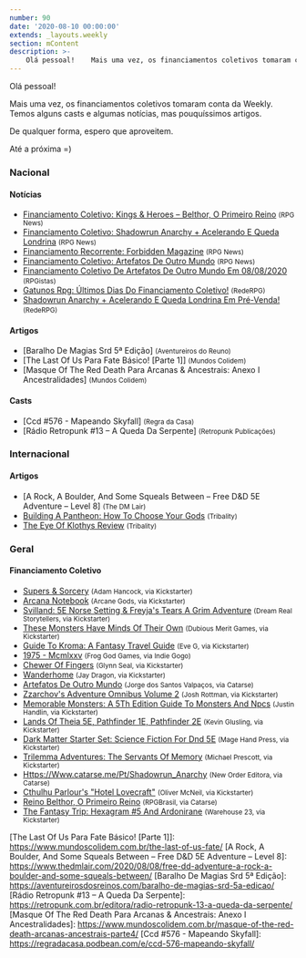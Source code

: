 ```yaml
---
number: 90
date: '2020-08-10 00:00:00'
extends: _layouts.weekly
section: mContent
description: >-
    Olá pessoal!    Mais uma vez, os financiamentos coletivos tomaram conta da Weekly. Temos alguns casts e algumas notícias, mas pouquíssimos artigos.    De qualquer forma, espero que aproveitem.    Até a próxima =)
---
```


Olá pessoal!

Mais uma vez, os financiamentos coletivos tomaram conta da Weekly. Temos alguns casts e algumas notícias, mas pouquíssimos artigos.

De qualquer forma, espero que aproveitem.

Até a próxima =)

### Nacional

#### Notícias

- [Financiamento Coletivo: Kings &amp; Heroes – Belthor, O Primeiro Reino] <small>(RPG News)</small>
- [Financiamento Coletivo: Shadowrun Anarchy + Acelerando E Queda Londrina] <small>(RPG News)</small>
- [Financiamento Recorrente: Forbidden Magazine] <small>(RPG News)</small>
- [Financiamento Coletivo: Artefatos De Outro Mundo] <small>(RPG News)</small>
- [Financiamento Coletivo De Artefatos De Outro Mundo Em 08/08/2020] <small>(RPGistas)</small>
- [Gatunos Rpg: Últimos Dias Do Financiamento Coletivo!] <small>(RedeRPG)</small>
- [Shadowrun Anarchy + Acelerando E Queda Londrina Em Pré-Venda!] <small>(RedeRPG)</small>

#### Artigos

- [Baralho De Magias Srd 5ª Edição] <small>(Aventureiros do Reuno)</small>
- [The Last Of Us Para Fate Básico! [Parte 1]] <small>(Mundos Colidem)</small>
- [Masque Of The Red Death Para Arcanas &amp; Ancestrais: Anexo I Ancestralidades] <small>(Mundos Colidem)</small>

#### Casts

- [Ccd #576 - Mapeando Skyfall] <small>(Regra da Casa)</small>
- [Rádio Retropunk #13 – A Queda Da Serpente] <small>(Retropunk Publicações)</small>

### Internacional

#### Artigos

- [A Rock, A Boulder, And Some Squeals Between – Free D&amp;D 5E Adventure – Level 8] <small>(The DM Lair)</small>
- [Building A Pantheon: How To Choose Your Gods] <small>(Tribality)</small>
- [The Eye Of Klothys Review] <small>(Tribality)</small>

### Geral

#### Financiamento Coletivo

- [Supers &amp; Sorcery] <small>(Adam Hancock, via Kickstarter)</small>
- [Arcana Notebook] <small>(Arcane Gods, via Kickstarter)</small>
- [Svilland: 5E Norse Setting &amp; Freyja&#039;s Tears A Grim Adventure] <small>(Dream Real Storytellers, via Kickstarter)</small>
- [These Monsters Have Minds Of Their Own] <small>(Dubious Merit Games, via Kickstarter)</small>
- [Guide To Kroma: A Fantasy Travel Guide] <small>(Eve G, via Kickstarter)</small>
- [1975 - Mcmlxxv] <small>(Frog God Games, via Indie Gogo)</small>
- [Chewer Of Fingers] <small>(Glynn Seal, via Kickstarter)</small>
- [Wanderhome] <small>(Jay Dragon, via Kickstarter)</small>
- [Artefatos De Outro Mundo] <small>(Jorge dos Santos Valpaços, via Catarse)</small>
- [Zzarchov&#039;s Adventure Omnibus Volume 2] <small>(Josh Rottman, via Kickstarter)</small>
- [Memorable Monsters: A 5Th Edition Guide To Monsters And Npcs] <small>(Justin Handlin, via Kickstarter)</small>
- [Lands Of Theia 5E, Pathfinder 1E, Pathfinder 2E] <small>(Kevin Glusling, via Kickstarter)</small>
- [Dark Matter Starter Set: Science Fiction For Dnd 5E] <small>(Mage Hand Press, via Kickstarter)</small>
- [Trilemma Adventures: The Servants Of Memory] <small>(Michael Prescott, via Kickstarter)</small>
- [Https://Www.catarse.me/Pt/Shadowrun_Anarchy] <small>(New Order Editora, via Catarse)</small>
- [Cthulhu Parlour&#039;s &quot;Hotel Lovecraft&quot;] <small>(Oliver McNeil, via Kickstarter)</small>
- [Reino Belthor, O Primeiro Reino] <small>(RPGBrasil, via Catarse)</small>
- [The Fantasy Trip: Hexagram #5 And Ardonirane] <small>(Warehouse 23, via Kickstarter)</small>


[Arcana Notebook]: https://www.kickstarter.com/projects/arcanegoods/arcana-notebook
[Zzarchov&#039;s Adventure Omnibus Volume 2]: https://www.kickstarter.com/projects/1594988817/zzarchovs-adventure-omnibus-volume-2
[1975 - Mcmlxxv]: https://www.indiegogo.com/projects/1975-mcmlxxv#/
[Chewer Of Fingers]: https://www.kickstarter.com/projects/monkeyblooddesign/chewer-of-fingers
[The Fantasy Trip: Hexagram #5 And Ardonirane]: https://www.kickstarter.com/projects/warehouse23/the-fantasy-trip-hexagram-5-and-ardonirane
[These Monsters Have Minds Of Their Own]: https://www.kickstarter.com/projects/zombiecircusgoats/these-monsters-have-minds-of-their-own
[Memorable Monsters: A 5Th Edition Guide To Monsters And Npcs]: https://www.kickstarter.com/projects/critacademy/memorable-monsters-a-5th-edition-guide-to-monsters-and-npcs
[Trilemma Adventures: The Servants Of Memory]: https://www.kickstarter.com/projects/trilemma/trilemma-adventures-the-servants-of-memory
[Guide To Kroma: A Fantasy Travel Guide]: https://www.kickstarter.com/projects/evegwood/guide-to-kroma
[Lands Of Theia 5E, Pathfinder 1E, Pathfinder 2E]: https://www.kickstarter.com/projects/1355268003/lands-of-theia
[Dark Matter Starter Set: Science Fiction For Dnd 5E]: https://www.kickstarter.com/projects/magehandpress/dark-matter-starter-set-science-fiction-for-dnd-5e
[Supers &amp; Sorcery]: https://www.kickstarter.com/projects/1536638253/supers-and-sorcery
[Svilland: 5E Norse Setting &amp; Freyja&#039;s Tears A Grim Adventure]: https://www.kickstarter.com/projects/corpusmalicious/svilland-5e-norse-setting-and-freyjas-tears-a-grim-adventure
[Cthulhu Parlour&#039;s &quot;Hotel Lovecraft&quot;]: https://www.kickstarter.com/projects/legendphotography/the-storymasters-tales-hotel-lovecraft
[Wanderhome]: https://www.kickstarter.com/projects/jdragsky/wanderhome
[Financiamento Coletivo: Kings &amp; Heroes – Belthor, O Primeiro Reino]: https://newsrpg.wordpress.com/2020/08/06/financiamento-coletivo-reino-belthor-o-primeiro-reino/
[Reino Belthor, O Primeiro Reino]: https://www.catarse.me/pt/reinobelthor
[Financiamento Coletivo: Shadowrun Anarchy + Acelerando E Queda Londrina]: https://newsrpg.wordpress.com/2020/08/07/financiamento-coletivo-shadowrun-anarchy-acelerando-e-queda-londrina/
[Https://Www.catarse.me/Pt/Shadowrun_Anarchy]: https://www.catarse.me/pt/shadowrun_anarchy
[Gatunos Rpg: Últimos Dias Do Financiamento Coletivo!]: https://www.rederpg.com.br/2020/08/07/gatunos-rpg-ultimos-dias-do-financiamento-coletivo/
[Financiamento Recorrente: Forbidden Magazine]: https://newsrpg.wordpress.com/2020/08/08/financiamento-recorrente-forbidden-magazine/
[Financiamento Coletivo: Artefatos De Outro Mundo]: https://newsrpg.wordpress.com/2020/08/09/financiamento-coletivo-artefatos-de-outro-mundo/
[Artefatos De Outro Mundo]: https://www.catarse.me/artefatosdeoutromundo
[Financiamento Coletivo De Artefatos De Outro Mundo Em 08/08/2020]: https://rpgista.com.br/2020/08/07/financiamento-artefatos-de-outro-mundo-2020/
[Shadowrun Anarchy + Acelerando E Queda Londrina Em Pré-Venda!]: https://www.rederpg.com.br/2020/08/09/shadowrun-anarchy-acelerando-e-queda-londrina-em-pre-venda/
[Building A Pantheon: How To Choose Your Gods]: https://www.tribality.com/2020/08/04/building-a-pantheon-how-to-choose-your-gods/
[The Eye Of Klothys Review]: https://www.tribality.com/2020/08/07/the-eye-of-klothys-review/
[The Last Of Us Para Fate Básico! [Parte 1]]: https://www.mundoscolidem.com.br/the-last-of-us-fate/
[A Rock, A Boulder, And Some Squeals Between – Free D&amp;D 5E Adventure – Level 8]: https://www.thedmlair.com/2020/08/08/free-dd-adventure-a-rock-a-boulder-and-some-squeals-between/
[Baralho De Magias Srd 5ª Edição]: https://aventureirosdosreinos.com/baralho-de-magias-srd-5a-edicao/
[Rádio Retropunk #13 – A Queda Da Serpente]: https://retropunk.com.br/editora/radio-retropunk-13-a-queda-da-serpente/
[Masque Of The Red Death Para Arcanas &amp; Ancestrais: Anexo I Ancestralidades]: https://www.mundoscolidem.com.br/masque-of-the-red-death-arcanas-ancestrais-parte4/
[Ccd #576 - Mapeando Skyfall]: https://regradacasa.podbean.com/e/ccd-576-mapeando-skyfall/
